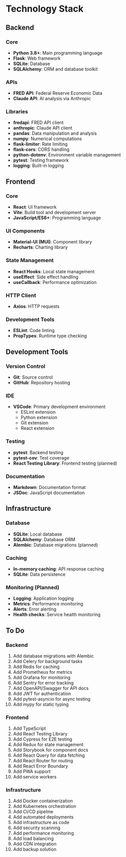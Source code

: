 # Technology Stack

## Backend

### Core
- **Python 3.8+**: Main programming language
- **Flask**: Web framework
- **SQLite**: Database
- **SQLAlchemy**: ORM and database toolkit

### APIs
- **FRED API**: Federal Reserve Economic Data
- **Claude API**: AI analysis via Anthropic

### Libraries
- **fredapi**: FRED API client
- **anthropic**: Claude API client
- **pandas**: Data manipulation and analysis
- **numpy**: Numerical computations
- **flask-limiter**: Rate limiting
- **flask-cors**: CORS handling
- **python-dotenv**: Environment variable management
- **pytest**: Testing framework
- **logging**: Built-in logging

## Frontend

### Core
- **React**: UI framework
- **Vite**: Build tool and development server
- **JavaScript/ES6+**: Programming language

### UI Components
- **Material-UI (MUI)**: Component library
- **Recharts**: Charting library

### State Management
- **React Hooks**: Local state management
- **useEffect**: Side effect handling
- **useCallback**: Performance optimization

### HTTP Client
- **Axios**: HTTP requests

### Development Tools
- **ESLint**: Code linting
- **PropTypes**: Runtime type checking

## Development Tools

### Version Control
- **Git**: Source control
- **GitHub**: Repository hosting

### IDE
- **VSCode**: Primary development environment
  - ESLint extension
  - Python extension
  - Git extension
  - React extension

### Testing
- **pytest**: Backend testing
- **pytest-cov**: Test coverage
- **React Testing Library**: Frontend testing (planned)

### Documentation
- **Markdown**: Documentation format
- **JSDoc**: JavaScript documentation

## Infrastructure

### Database
- **SQLite**: Local database
- **SQLAlchemy**: Database ORM
- **Alembic**: Database migrations (planned)

### Caching
- **In-memory caching**: API response caching
- **SQLite**: Data persistence

### Monitoring (Planned)
- **Logging**: Application logging
- **Metrics**: Performance monitoring
- **Alerts**: Error alerting
- **Health checks**: Service health monitoring

## To Do

### Backend
1. Add database migrations with Alembic
2. Add Celery for background tasks
3. Add Redis for caching
4. Add Prometheus for metrics
5. Add Grafana for monitoring
6. Add Sentry for error tracking
7. Add OpenAPI/Swagger for API docs
8. Add JWT for authentication
9. Add pytest-asyncio for async testing
10. Add mypy for static typing

### Frontend
1. Add TypeScript
2. Add React Testing Library
3. Add Cypress for E2E testing
4. Add Redux for state management
5. Add Storybook for component docs
6. Add React Query for data fetching
7. Add React Router for routing
8. Add React Error Boundary
9. Add PWA support
10. Add service workers

### Infrastructure
1. Add Docker containerization
2. Add Kubernetes orchestration
3. Add CI/CD pipeline
4. Add automated deployments
5. Add infrastructure as code
6. Add security scanning
7. Add performance monitoring
8. Add load balancing
9. Add CDN integration
10. Add backup solution
